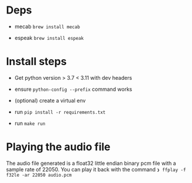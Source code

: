 # Deps

- mecab `brew install mecab`

- espeak `brew install espeak`

# Install steps

- Get python version > 3.7 < 3.11 with dev headers

- ensure `python-config --prefix` command works

- (optional) create a virtual env

- run `pip install -r requirements.txt`

- run `make run`

# Playing the audio file

The audio file generated is a float32 little endian binary pcm file with a sample rate of 22050. You can play it back with the command `❯ ffplay -f f32le -ar 22050 audio.pcm`
